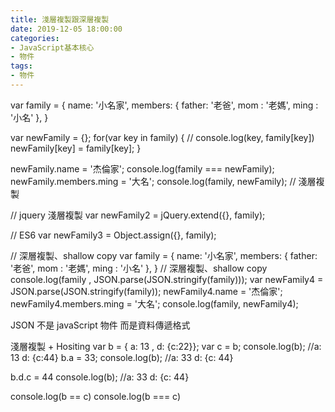 ```yaml
---
title: 淺層複製跟深層複製
date: 2019-12-05 18:00:00
categories: 
- JavaScript基本核心
- 物件
tags:
- 物件
---
```


var family = {
    name: '小名家',
    members: {
        father: '老爸',
        mom : '老媽',
        ming : '小名'
    },
}

var newFamily = {};
for(var key in family) {
    // console.log(key, family[key])
    newFamily[key] = family[key];
}

newFamily.name = '杰倫家';
console.log(family === newFamily);
newFamily.members.ming = '大名';
console.log(family, newFamily); // 淺層複製

// jquery 淺層複製
var newFamily2 = jQuery.extend({}, family);

// ES6
var newFamily3 = Object.assign({}, family);


// 深層複製、shallow copy
var family = {
    name: '小名家',
    members: {
        father: '老爸',
        mom : '老媽',
        ming : '小名'
    },
}
// 深層複製、shallow copy
console.log(family , JSON.parse(JSON.stringify(family)));
var newFamily4 = JSON.parse(JSON.stringify(family));
newFamily4.name = '杰倫家';
newFamily4.members.ming = '大名';
console.log(family, newFamily4);


JSON 不是 javaScript 物件 而是資料傳遞格式


<!-- 補充 -->
淺層複製 + Hositing
var b = { a: 13 , d: {c:22}};
var c = b;
console.log(b); //a: 13 d: {c:44}
b.a = 33;
console.log(b); //a: 33  d: {c: 44}

b.d.c = 44
console.log(b); //a: 33  d: {c: 44}

console.log(b == c)
console.log(b === c)